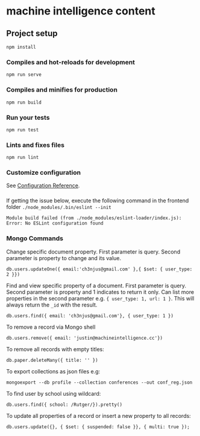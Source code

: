 # machine intelligence content

## Project setup
```
npm install
```

### Compiles and hot-reloads for development
```
npm run serve
```

### Compiles and minifies for production
```
npm run build
```

### Run your tests
```
npm run test
```

### Lints and fixes files
```
npm run lint
```

### Customize configuration
See [Configuration Reference](https://cli.vuejs.org/config/).


###
If getting the issue below, execute the following command in the frontend folder `./node_modules/.bin/eslint --init`
```
Module build failed (from ./node_modules/eslint-loader/index.js): 
Error: No ESLint configuration found
```

### Mongo Commands
Change specific document property. First parameter is query. Second parameter is property to change and its value.
```
db.users.updateOne({ email:'ch3njus@gmail.com' },{ $set: { user_type: 2 }})
```

Find and view specific property of a document. First parameter is query. Second parameter is property and 1 indicates to return it only. Can list more properties in the second parameter e.g. `{ user_type: 1, url: 1 }`. This will always return the `_id` with the result.
```
db.users.find({ email: 'ch3njus@gmail.com'}, { user_type: 1 })
```

To remove a record via Mongo shell
```
db.users.remove({ email: 'justin@machineintelligence.cc'})
```

To remove all records with empty titles:
```
db.paper.deleteMany({ title: '' })
```

To export collections as json files e.g:
```
mongoexport --db profile --collection conferences --out conf_reg.json
```

To find user by school using wildcard:
```
db.users.find({ school: /Rutger/}).pretty()
```

To update all properties of a record or insert a new property to all records:
```
db.users.update({}, { $set: { suspended: false }}, { multi: true });
```
